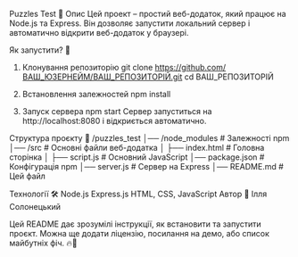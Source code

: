 Puzzles Test 🧩
Опис
Цей проект – простий веб-додаток, який працює на Node.js та Express. Він дозволяє запустити локальний сервер і автоматично відкрити веб-додаток у браузері.

Як запустити? 🚀

1. Клонування репозиторію
   git clone https://github.com/ВАШ_ЮЗЕРНЕЙМ/ВАШ_РЕПОЗИТОРІЙ.git
   cd ВАШ_РЕПОЗИТОРІЙ

2. Встановлення залежностей
   npm install

3. Запуск сервера
   npm start
   Сервер запуститься на http://localhost:8080 і відкриється автоматично.

Структура проєкту 📂
/puzzles_test
│── /node_modules # Залежності npm
│── /src # Основні файли веб-додатка
│ ├── index.html # Головна сторінка
│ ├── script.js # Основний JavaScript
│── package.json # Конфігурація npm
│── server.js # Сервер на Express
│── README.md # Цей файл

Технології 🛠
Node.js
Express.js
HTML, CSS, JavaScript
Автор
👤 Ілля Солонецький

Цей README дає зрозумілі інструкції, як встановити та запустити проєкт. Можна ще додати ліцензію, посилання на демо, або список майбутніх фіч. 🔥🚀
